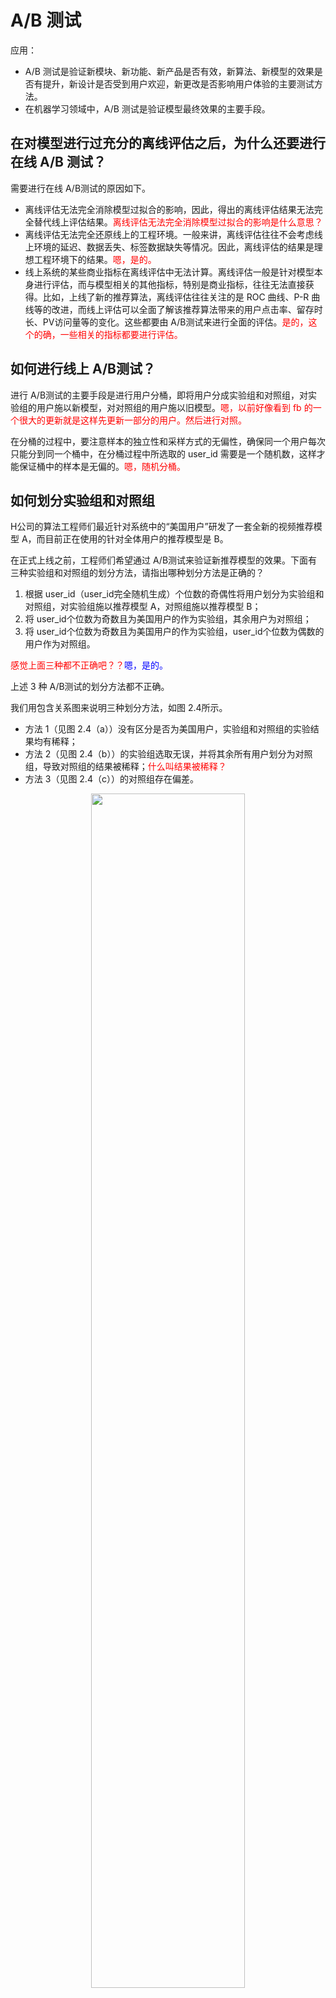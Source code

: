 
# A/B 测试

应用：

- A/B 测试是验证新模块、新功能、新产品是否有效，新算法、新模型的效果是否有提升，新设计是否受到用户欢迎，新更改是否影响用户体验的主要测试方法。
- 在机器学习领域中，A/B 测试是验证模型最终效果的主要手段。



## 在对模型进行过充分的离线评估之后，为什么还要进行在线 A/B 测试？


需要进行在线 A/B测试的原因如下。


- 离线评估无法完全消除模型过拟合的影响，因此，得出的离线评估结果无法完全替代线上评估结果。<span style="color:red;">离线评估无法完全消除模型过拟合的影响是什么意思？</span>
- 离线评估无法完全还原线上的工程环境。一般来讲，离线评估往往不会考虑线上环境的延迟、数据丢失、标签数据缺失等情况。因此，离线评估的结果是理想工程环境下的结果。<span style="color:red;">嗯，是的。</span>
- 线上系统的某些商业指标在离线评估中无法计算。离线评估一般是针对模型本身进行评估，而与模型相关的其他指标，特别是商业指标，往往无法直接获得。比如，上线了新的推荐算法，离线评估往往关注的是 ROC 曲线、P-R 曲线等的改进，而线上评估可以全面了解该推荐算法带来的用户点击率、留存时长、PV访问量等的变化。这些都要由 A/B测试来进行全面的评估。<span style="color:red;">是的，这个的确，一些相关的指标都要进行评估。</span>


## 如何进行线上 A/B测试？

进行 A/B测试的主要手段是进行用户分桶，即将用户分成实验组和对照组，对实验组的用户施以新模型，对对照组的用户施以旧模型。<span style="color:red;">嗯，以前好像看到 fb 的一个很大的更新就是这样先更新一部分的用户。然后进行对照。</span>

在分桶的过程中，要注意样本的独立性和采样方式的无偏性，确保同一个用户每次只能分到同一个桶中，在分桶过程中所选取的 user_id 需要是一个随机数，这样才能保证桶中的样本是无偏的。<span style="color:red;">嗯，随机分桶。</span>


## 如何划分实验组和对照组

H公司的算法工程师们最近针对系统中的“美国用户”研发了一套全新的视频推荐模型 A，而目前正在使用的针对全体用户的推荐模型是 B。

在正式上线之前，工程师们希望通过 A/B测试来验证新推荐模型的效果。下面有三种实验组和对照组的划分方法，请指出哪种划分方法是正确的？

1. 根据 user_id（user_id完全随机生成）个位数的奇偶性将用户划分为实验组和对照组，对实验组施以推荐模型 A，对照组施以推荐模型 B；
2. 将 user_id个位数为奇数且为美国用户的作为实验组，其余用户为对照组；
3. 将 user_id个位数为奇数且为美国用户的作为实验组，user_id个位数为偶数的用户作为对照组。

<span style="color:red;">感觉上面三种都不正确吧？？</span><span style="color:blue;">嗯，是的。</span>


上述 3 种 A/B测试的划分方法都不正确。

我们用包含关系图来说明三种划分方法，如图 2.4所示。

- 方法 1（见图 2.4（a））没有区分是否为美国用户，实验组和对照组的实验结果均有稀释；
- 方法 2（见图 2.4（b））的实验组选取无误，并将其余所有用户划分为对照组，导致对照组的结果被稀释；<span style="color:red;">什么叫结果被稀释？</span>
- 方法 3（见图 2.4（c））的对照组存在偏差。

<p align="center">
    <img width="70%" height="70%" src="http://images.iterate.site/blog/image/20190327/8jv30B8MHOms.png?imageslim">
</p>

<p align="center">
    <img width="70%" height="70%" src="http://images.iterate.site/blog/image/20190327/QNJXCQSvOfQ9.png?imageslim">
</p>


正确的做法是将所有美国用户根据 user_id 个位数划分为试验组合对照组（见图 2.4（d）），分别施以模型 A 和 B，才能够验证模型 A 的效果。<span style="color:red;">是的。</span>
